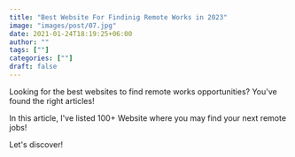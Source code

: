 ```yaml
---
title: "Best Website For Findinig Remote Works in 2023"
image: "images/post/07.jpg"
date: 2021-01-24T18:19:25+06:00
author: ""
tags: [""]
categories: [""]
draft: false
---
```


Looking for the best websites to find remote works opportunities? You've found the right articles!

In this article, I've listed 100+ Website where you may find your next remote jobs!

Let's discover! 
